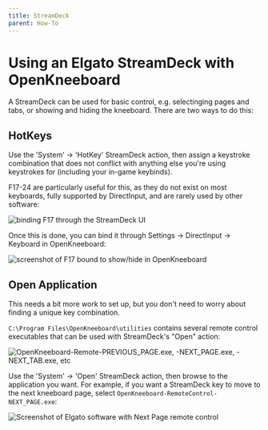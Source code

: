 ```yaml
---
title: StreamDeck
parent: How-To
---
```


# Using an Elgato StreamDeck with OpenKneeboard

A StreamDeck can be used for basic control, e.g. selectinging pages and tabs, or showing and hiding the kneeboard. There are two ways to do this:

## HotKeys

Use the 'System' -> 'HotKey' StreamDeck action, then assign a keystroke combination that does not conflict with anything else you're using keystrokes for (including your in-game keybinds).

F17-24 are particularly useful for this, as they do not exist on most keyboards, fully supported by DirectInput,  and are rarely used by other software:

![binding F17 through the StreamDeck UI](../screenshotsstreamdeck-hotkey.png)

Once this is done, you can bind it through Settings -> DirectInput -> Keyboard in OpenKneeboard:

![screenshot of F17 bound to show/hide in OpenKneeboard](../screenshotsopenkneeboard-bound-f17.png)

## Open Application

This needs a bit more work to set up, but you don't need to worry about finding a unique key combination.

`C:\Program Files\OpenKneeboard\utilities` contains several remote control executables that can be used with StreamDeck's "Open" action:

![OpenKneeboard-Remote-PREVIOUS_PAGE.exe, -NEXT_PAGE.exe, -NEXT_TAB.exe, etc](../screenshotsremote-controls.png)

Use the 'System' -> 'Open' StreamDeck action, then browse to the application you want. For example, if you want a StreamDeck key to move to the next kneeboard page, select `OpenKneeboard-RemoteControl-NEXT_PAGE.exe`:

![Screenshot of Elgato software with Next Page remote control](../screenshotsstreamdeck-open.png)
